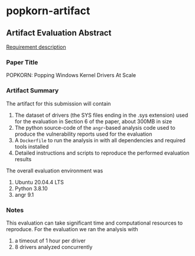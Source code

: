 # popkorn-artifact

## Artifact Evaluation Abstract
[Requirement description](https://www.acsac.org/2022/submissions/papers/artifacts/)

### Paper Title
POPKORN: Popping Windows Kernel Drivers At Scale

### Artifact Summary
The artifact for this submission will contain
1. The dataset of drivers (the SYS files ending in the .sys extension) used for the evaluation in Section 6 of the paper, about 300MB in size
2. The python source-code of the `angr`-based analysis code used to produce the vulnerability reports used for the evaluation
3. A `Dockerfile` to run the analysis in with all dependencies and required tools installed
4. Detailed instructions and scripts to reproduce the performed evaluation results

The overall evaluation environment was 
1. Ubuntu 20.04.4 LTS
2. Python 3.8.10
3. angr 9.1

### Notes
This evaluation can take significant time and computational resources to reproduce. For the evaluation we ran the analysis with
1. a timeout of 1 hour per driver
2. 8 drivers analyzed concurrently

